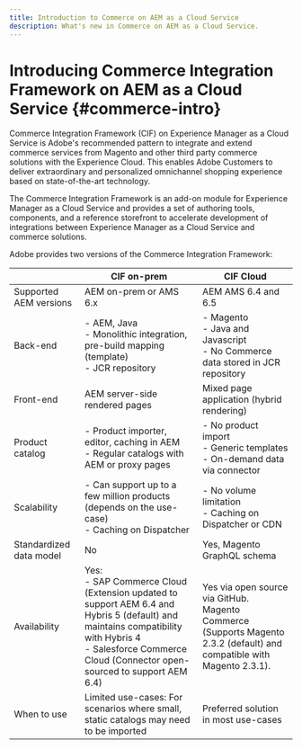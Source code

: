 ```yaml
---
title: Introduction to Commerce on AEM as a Cloud Service
description: What's new in Commerce on AEM as a Cloud Service.
---
```


# Introducing Commerce Integration Framework on AEM as a Cloud Service {#commerce-intro}

Commerce Integration Framework (CIF) on Experience Manager as a Cloud Service is Adobe's recommended pattern to integrate and extend commerce services from Magento and other third party commerce solutions with the Experience Cloud. This enables Adobe Customers to deliver extraordinary and personalized omnichannel shopping experience based on state-of-the-art technology.

The Commerce Integration Framework is an add-on module for Experience Manager as a Cloud Service and provides a set of authoring tools, components, and a reference storefront to accelerate development of integrations between Experience Manager as a Cloud Service and commerce solutions.


Adobe provides two versions of the Commerce Integration Framework:

|                         | CIF on-prem                                                                                                                                                                                            | CIF Cloud                                                                                                              |
|-------------------------|--------------------------------------------------------------------------------------------------------------------------------------------------------------------------------------------------------|------------------------------------------------------------------------------------------------------------------------|
| Supported AEM versions  | AEM on-prem or AMS 6.x                                                                                                                                                                                 | AEM AMS 6.4 and 6.5                                                                                                    |
| Back-end                | - AEM, Java <br> - Monolithic integration, pre-build mapping (template)<br> - JCR repository                                                                                                                    | - Magento <br>- Java and Javascript <br>- No Commerce data stored in JCR repository                                            |
| Front-end               | AEM server-side rendered pages                                                                                                                                                                         | Mixed page application (hybrid rendering)                                                                              |
| Product catalog         | - Product importer, editor, caching in AEM <br>- Regular catalogs with AEM or proxy pages                                                                                                                  | - No product import <br>- Generic templates <br>- On-demand data via connector                                                 |
| Scalability             | - Can support up to a few million products (depends on the use-case) <br> - Caching on Dispatcher                                                                                                           | - No volume limitation <br>- Caching on Dispatcher or CDN                                                                  |
| Standardized data model | No                                                                                                                                                                                                     | Yes, Magento GraphQL schema                                                                                            |
| Availability            | Yes:<br> - SAP Commerce Cloud (Extension updated to support AEM 6.4 and Hybris 5 (default) and maintains compatibility with Hybris 4 <br>- Salesforce Commerce Cloud (Connector open-sourced to support AEM 6.4) | Yes via open source via GitHub. <br> Magento Commerce (Supports Magento 2.3.2 (default) and compatible with Magento 2.3.1). |
| When to use             | Limited use-cases: For scenarios where small, static catalogs may need to be imported                                                                                                                  | Preferred solution in most use-cases    
